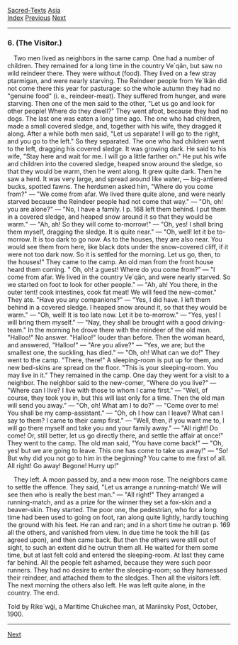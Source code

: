 [Sacred-Texts](../../index) [Asia](../index)  
[Index](index) [Previous](cm43) [Next](cm45)

------------------------------------------------------------------------

### 6. (The Visitor.)

 Two men lived as neighbors in the same camp. One had a number of
children. They remained for a long time in the country Ve´qän, but saw
no wild reindeer there. They were without (food). They lived on a few
stray ptarmigan, and were nearly starving. The Reindeer people from
Ye´lkän did not come there this year for pasturage: so the whole autumn
they had no "genuine food" (i. e., reindeer-meat). They suffered from
hunger, and were starving. Then one of the men said to the other, "Let
us go and look for other people! Where do they dwell?" They went afoot,
because they had no dogs. The last one was eaten a long time ago. The
one who had children, made a small covered sledge, and, together with
his wife, they dragged it along. After a while both men said, "Let us
separate! I will go to the right, and you go to the left." So they
separated. The one who had children went to the left, dragging his
covered sledge. It was growing dark. He said to his wife, "Stay here and
wait for me. I will go a little farther on." He put his wife and
children into the covered sledge, heaped snow around the sledge, so that
they would be warm, then he went along. It grew quite dark. Then he saw
a herd. It was very large, and spread around like water, — big-antlered
bucks, spotted fawns. The herdsmen asked him, "Where do you come from?"
— "We come from afar. We lived there quite alone, and were nearly
starved because the Reindeer people had not come that way." — "Oh, oh!
you are alone?" — "No, I have a family. I <span id="page_168">p.
168</span> left them behind. I put them in a covered sledge, and heaped
snow around it so that they would be warm." — "Ah, ah! So they will come
to-morrow!" — "Oh, yes! I shall bring them myself, dragging the sledge.
It is quite near." — "Oh, well! let it be to-morrow. It is too dark to
go now. As to the houses, they are also near. You would see them from
here, like black dots under the snow-covered cliff, if it were not too
dark now. So it is settled for the morning. Let us go, then, to the
houses!" They came to the camp. An old man from the front house heard
them coming. " Oh, oh! a guest! Where do you come from?" — "I come from
afar. We lived in the country Ve´qän, and were nearly starved. So we
started on foot to look for other people." — "Ah, ah! You there, in the
outer tent! cook intestines, cook fat meat! We will feed the new-comer."
They ate. "Have you any companions?" — "Yes, I did have. I left them
behind in a covered sledge. I heaped snow around it, so that they would
be warm." — "Oh, well! It is too late now. Let it be to-morrow." — "Yes,
yes! I will bring them myself." — "Nay, they shall be brought with a
good driving-team." In the morning he drove there with the reindeer of
the old man. "Halloo!" No answer. "Halloo!" louder than before. Then the
woman heard, and answered, "Halloo!" — "Are you alive?" — "Yes, we are;
but the smallest one, the suckling, has died." — "Oh, oh! What can we
do!" They went to the camp. "There, there!" A sleeping-room is put up
for them, and new bed-skins are spread on the floor. "This is your
sleeping-room. You may live in it." They remained in the camp. One day
they went for a visit to a neighbor. The neighbor said to the new-comer,
"Where do you live?" — "Where can I live? I live with those to whom I
came first." — "Well, of course, they took you in, but this will last
only for a time. Then the old man will send you away." — "Oh, oh! What
am I to do?" — "Come over to me! You shall be my camp-assistant." — "Oh,
oh I how can I leave? What can I say to them? I came to their camp
first." — "Well, then, if you want me to, I will go there myself and
take you and your family away." — "All right! Do come! Or, still better,
let us go directly there, and settle the affair at once!" They went to
the camp. The old man said, "You have come back!" — "Oh, yes! but we are
going to leave. This one has come to take us away!" — "So! But why did
you not go to him in the beginning? You came to me first of all. All
right! Go away! Begone! Hurry up!"

 They left. A moon passed by, and a new moon rose. The neighbors came to
settle the offence. They said, "Let us arrange a running-match! We will
see then who is really the best man." — "All right!" They arranged a
running-match, and as a prize for the winner they set a fox-skin and a
beaver-skin. They started. The poor one, the pedestrian, who for a long
time had been used to going on foot, ran along quite lightly, hardly
touching the ground with his feet. He ran and ran; and in a short time
he outran <span id="page_169">p. 169</span> all the others, and vanished
from view. In due time he took the hill (as agreed upon), and then came
back. But then the others were still out of sight, to such an extent did
he outrun them all. He waited for them some time, but at last felt cold
and entered the sleeping-room. At last they came far behind. All the
people felt ashamed, because they were such poor runners. They had no
desire to enter the sleeping-room; so they harnessed their reindeer, and
attached them to the sledges. Then all the visitors left. The next
morning the others also left. He was left quite alone, in the country.
The end.

<span class="small">Told by Rịke´wġị, a Maritime Chukchee man, at
Mariinsky Post, October, 1900.</span>

------------------------------------------------------------------------

[Next](cm45)

 

 

 

 

 

 

 

 

 

 

 

 

 

 

 

